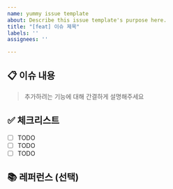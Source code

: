 ```yaml
---
name: yummy issue template
about: Describe this issue template's purpose here.
title: "[feat] 이슈 제목"
labels: ''
assignees: ''

---
```


## 📋 이슈 내용

> 추가하려는 기능에 대해 간결하게 설명해주세요

## ✅ 체크리스트

- [ ] TODO
- [ ] TODO
- [ ] TODO

## 📚 레퍼런스 (선택)
